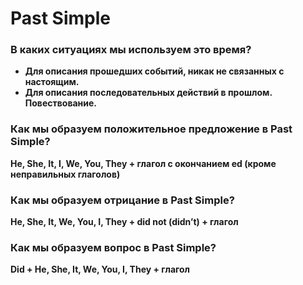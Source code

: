 # Past Simple
### В каких ситуациях мы используем это время?
 - **Для описания прошедших событий, никак не связанных с настоящим.** 
 - **Для описания последовательных действий в прошлом. Повествование.**

### Как мы образуем положительное предложение в Past Simple?
**He, She, It, I, We, You, They + глагол с окончанием ed (кроме неправильных глаголов)**

### Как мы образуем отрицание в Past Simple?
**He, She, It, We, You, I, They + did not (didn’t) + глагол**

### Как мы образуем вопрос в Past Simple?
**Did + He, She, It, We, You, I, They + глагол**
